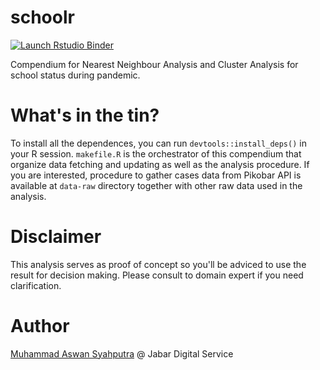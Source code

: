 # schoolr

[![Launch Rstudio Binder](http://mybinder.org/badge_logo.svg)](https://mybinder.org/v2/gh/dateam-jds/schoolr/main?urlpath=rstudio)

Compendium for Nearest Neighbour Analysis and Cluster Analysis for school status during pandemic.

# What's in the tin?

To install all the dependences, you can run `devtools::install_deps()` in your R session. `makefile.R` is the orchestrator of this compendium that organize data fetching and updating as well as the analysis procedure. If you are interested, procedure to gather cases data from Pikobar API is available at `data-raw` directory together with other raw data used in the analysis.

# Disclaimer

This analysis serves as proof of concept so you'll be adviced to use the result for decision making. Please consult to domain expert if you need clarification.

# Author

[Muhammad Aswan Syahputra](https://github.com/aswansyahputra) @ Jabar Digital Service

